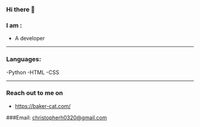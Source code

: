 ### Hi there 👋

### I am :
- A developer

---

### Languages:
-Python
-HTML
-CSS

---

### Reach out to me on
- https://baker-cat.com/

###Email: christopherh0320@gmail.com
